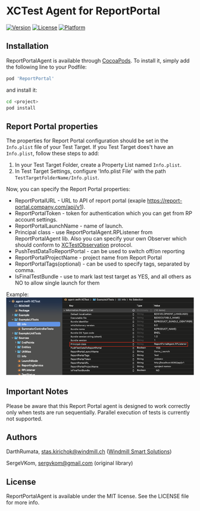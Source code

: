 # XCTest Agent for ReportPortal


[![Version](https://img.shields.io/cocoapods/v/ReportPortal.svg?style=flat)](http://cocoapods.org/pods/ReportPortal)
[![License](https://img.shields.io/cocoapods/l/ReportPortal.svg?style=flat)](http://cocoapods.org/pods/ReportPortal)
[![Platform](https://img.shields.io/cocoapods/p/ReportPortal.svg?style=flat)](http://cocoapods.org/pods/ReportPortal)

## Installation

ReportPortalAgent is available through [CocoaPods](http://cocoapods.org). To install
it, simply add the following line to your Podfile:

```ruby
pod 'ReportPortal'
```
and install it:
```bash
cd <project>
pod install
```

## Report Portal properties

The properties for Report Portal configuration should be set in the `Info.plist` file of your Test Target. If you Test Target does't have an `Info.plist`, follow these steps to add:

1. In your Test Target Folder, create a Property List named `Info.plist`.
2. In Test Target Settings, configure 'Info.plist File' with the path `TestTargetFolderName/Info.plist`.

Now, you can specify the Report Portal properties:

* ReportPortalURL - URL to API of report portal (exaple https://report-portal.company.com/api/v1).
* ReportPortalToken - token for authentication which you can get from RP account settings.
* ReportPortalLaunchName - name of launch.
* Principal class - use ReportPortalAgent.RPListener from ReportPortalAgent lib. Also you can specify your own Observer which should conform to [XCTestObservation](https://developer.apple.com/documentation/xctest/xctestobservation) protocol.
* PushTestDataToReportPortal - can be used to switch off/on reporting
* ReportPortalProjectName - project name from Report Portal
* ReportPortalTags(optional) - can be used to specify tags, separated by comma.
* IsFinalTestBundle - use to mark last test target as YES, and all others as NO to allow single launch for them

Example:
![Alt text](./Screen%20Shot.png)

## Important Notes

Please be aware that this Report Portal agent is designed to work correctly only when tests are run sequentially. Parallel execution of tests is currently not supported.

## Authors

DarthRumata, stas.kirichok@windmill.ch ([Windmill Smart Solutions](https://github.com/Windmill-Smart-Solutions))

SergeVKom, sergvkom@gmail.com (original library)

## License

ReportPortalAgent is available under the MIT license. See the LICENSE file for more info.
